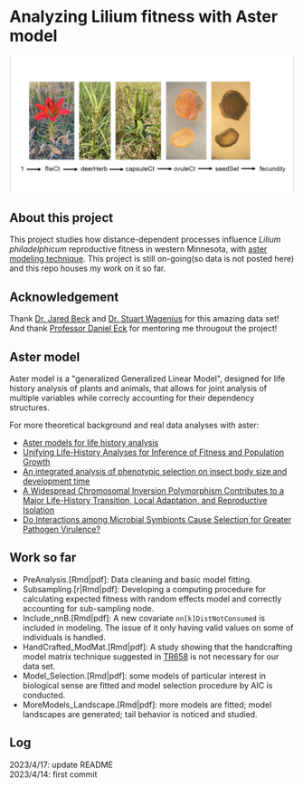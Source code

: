 # Analyzing Lilium fitness with Aster model

![Life Cycle(Aster graph) of Lilium](images/lilium_lifecycle.png)

## About this project

This project studies how distance-dependent processes influence *Lilium philadelphicum* reproductive fitness in western Minnesota, with [aster modeling technique](https://academic.oup.com/biomet/article-abstract/94/2/415/224189). This project is still on-going(so data is not posted here) and this repo houses my work on it so far.

## Acknowledgement

Thank [Dr. Jared Beck](https://jaredjbeck.github.io/) and [Dr. Stuart Wagenius](https://www.chicagobotanic.org/research/staff/wagenius) for this amazing data set!\
And thank [Professor Daniel Eck](https://stat.illinois.edu/directory/profile/dje13) for mentoring me througout the project!

## Aster model

Aster model is a "generalized Generalized Linear Model", designed for life history analysis of plants and animals, that allows for joint analysis of multiple variables while correcly accounting for their dependency structures.

For more theoretical background and real data analyses with aster:

- [Aster models for life history analysis](https://academic.oup.com/biomet/article-abstract/94/2/415/224189)
- [Unifying Life-History Analyses for Inference of Fitness and Population Growth](https://www.jstor.org/stable/10.1086/588063?seq=1)
- [An integrated analysis of phenotypic selection on insect body size and development time](https://onlinelibrary.wiley.com/doi/abs/10.1111/evo.12744)
- [A Widespread Chromosomal Inversion Polymorphism Contributes to a Major Life-History Transition, Local Adaptation, and Reproductive Isolation](https://journals.plos.org/plosbiology/article?id=10.1371/journal.pbio.1000500)
- [Do Interactions among Microbial Symbionts Cause Selection for Greater Pathogen Virulence?](https://www.journals.uchicago.edu/doi/full/10.1086/717679)

## Work so far

- PreAnalysis.[Rmd|pdf]: Data cleaning and basic model fitting.
- Subsampling.[r|Rmd|pdf]: Developing a computing procedure for calculating expected fitness with random effects model and correctly accounting for sub-sampling node.
- Include_nnB.[Rmd|pdf]: A new covariate `nn[k]DistNotConsumed` is included in modeling. The issue of it only having valid values on some of individuals is handled.
- HandCrafted_ModMat.[Rmd|pdf]: A study showing that the handcrafting model matrix technique suggested in [TR658](chrome-extension://efaidnbmnnnibpcajpcglclefindmkaj/https://www.stat.umn.edu/geyer/aster/tr658.pdf) is not necessary for our data set.
- Model_Selection.[Rmd|pdf]: some models of particular interest in biological sense are fitted and model selection procedure by AIC is conducted.
- MoreModels_Landscape.[Rmd|pdf]: more models are fitted; model landscapes are generated; tail behavior is noticed and studied. 


## Log

2023/4/17: update README\
2023/4/14: first commit


